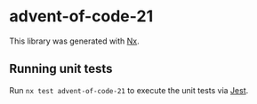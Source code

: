 # advent-of-code-21

This library was generated with [Nx](https://nx.dev).

## Running unit tests

Run `nx test advent-of-code-21` to execute the unit tests via [Jest](https://jestjs.io).
